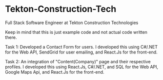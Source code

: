 # Tekton-Construction-Tech
Full Stack Software Engineer at Tekton Construction Technologies

Keep in mind that this is just example code and not actual code written there.

Task 1: Developed a Contact Form for users. I developed this using C#/.NET for the Web API, SendGrid for user emailing, and React.Js for the front-end. 

Task 2: An integration of "Content(Company)" page and their respective profiles. I developed this using React.Js, C#/.NET, and SQL for the Web API, Google Maps Api, and React.Js for the front-end. 
